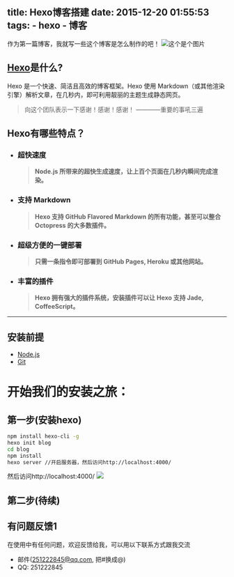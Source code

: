 title: Hexo博客搭建
date: 2015-12-20 01:55:53
tags:
	- hexo
	- 博客
---
作为第一篇博客，我就写一些这个博客是怎么制作的吧！
![这个是个图片](/img/blogImg/hexo-github.png)
## [Hexo](https://hexo.io/)是什么?
Hexo 是一个快速、简洁且高效的博客框架。Hexo 使用 Markdown（或其他渲染引擎）解析文章，在几秒内，即可利用靓丽的主题生成静态网页。
>向这个团队表示一下感谢！感谢！感谢！    ————重要的事吼三遍

## Hexo有哪些特点？

* ### 超快速度
    > **Node.js 所带来的超快生成速度，让上百个页面在几秒内瞬间完成渲染。**

* ### 支持 Markdown
	> **Hexo 支持 GitHub Flavored Markdown 的所有功能，甚至可以整合 Octopress 的大多数插件。**

* ### 超级方便的一键部署
	> **只需一条指令即可部署到 GitHub Pages, Heroku 或其他网站。**

* ### 丰富的插件
	> **Hexo 拥有强大的插件系统，安装插件可以让 Hexo 支持 Jade, CoffeeScript。**
---

## 安装前提
* [Node.js](https://nodejs.org/)
* [Git](http://git-scm.com/downloads)

# 开始我们的安装之旅：
## 第一步(安装hexo)

``` bash
npm install hexo-cli -g 
hexo init blog
cd blog
npm install
hexo server //开启服务器，然后访问http://localhost:4000/
```
然后访问http://localhost:4000/
![](http://blog.fens.me/wp-content/uploads/2014/05/hexo-web.png)
## 第二步(待续)


## 有问题反馈1
在使用中有任何问题，欢迎反馈给我，可以用以下联系方式跟我交流
* 邮件(251222845@qq.com, 把#换成@)
* QQ: 251222845
